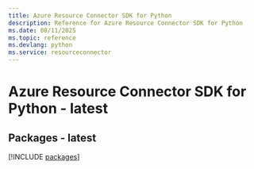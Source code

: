 ```yaml
---
title: Azure Resource Connector SDK for Python
description: Reference for Azure Resource Connector SDK for Python
ms.date: 08/11/2025
ms.topic: reference
ms.devlang: python
ms.service: resourceconnector
---
```

# Azure Resource Connector SDK for Python - latest
## Packages - latest
[!INCLUDE [packages](resource-connector-index.md)]